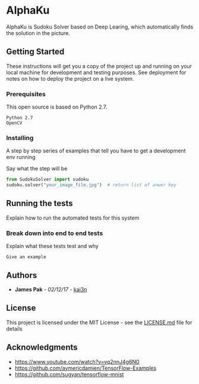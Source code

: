 # AlphaKu

AlphaKu is Sudoku Solver based on Deep Learing, which automatically finds the solution in the picture.

## Getting Started

These instructions will get you a copy of the project up and running on your local machine for development and testing purposes. See deployment for notes on how to deploy the project on a live system.

### Prerequisites

This open source is based on Python 2.7.

```
Python 2.7
OpenCV
```

### Installing

A step by step series of examples that tell you have to get a development env running

Say what the step will be

```python
from SudokuSolver import sudoku
sudoku.solver("your_image_file.jpg")  # return list of anwer key
```

## Running the tests

Explain how to run the automated tests for this system

### Break down into end to end tests

Explain what these tests test and why

```
Give an example
```

## Authors

* **James Pak** - *02/12/17* - [kai3n](https://github.com/kai3n)


## License

This project is licensed under the MIT License - see the [LICENSE.md](LICENSE.md) file for details

## Acknowledgments

* https://www.youtube.com/watch?v=vq2nnJ4g6N0
* https://github.com/aymericdamien/TensorFlow-Examples
* https://github.com/sugyan/tensorflow-mnist



































